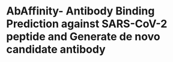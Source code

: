 # AbAffinity- Antibody Binding Prediction against SARS-CoV-2 peptide and Generate de novo candidate antibody 


